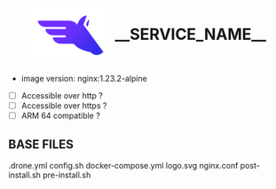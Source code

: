 <h1 align="center">
  <picture>
    <img align="center" alt="Pegaz" src="./logo.svg" height="100">
  </picture>
  __SERVICE_NAME__
</h1>

- image version: nginx:1.23.2-alpine
- [ ] Accessible over http ?
- [ ] Accessible over https ?
- [ ] ARM 64 compatible ?

## BASE FILES

.drone.yml config.sh docker-compose.yml logo.svg nginx.conf post-install.sh pre-install.sh